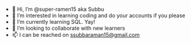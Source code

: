 - 👋 Hi, I’m @super-ramen15 aka Subbu
- 👀 I’m interested in learning coding and do your accounts if you please  
- 🌱 I’m currently learning SQL. Yay!
- 💞️ I’m looking to collaborate with new learners
- 📫 I can be reached on ssubbaraman15@gmail.com

<!---
super-ramen15/super-ramen15 is a ✨ special ✨ repository because its `README.md` (this file) appears on your GitHub profile.
You can click the Preview link to take a look at your changes.
--->
